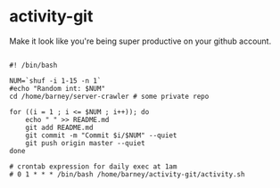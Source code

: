 # activity-git
Make it look like you're being super productive on your github account. 

```shell

#! /bin/bash

NUM=`shuf -i 1-15 -n 1`
#echo "Random int: $NUM"
cd /home/barney/server-crawler # some private repo

for ((i = 1 ; i <= $NUM ; i++)); do
	echo " " >> README.md
	git add README.md
	git commit -m "Commit $i/$NUM" --quiet
	git push origin master --quiet
done

# crontab expression for daily exec at 1am
# 0 1 * * * /bin/bash /home/barney/activity-git/activity.sh

```
